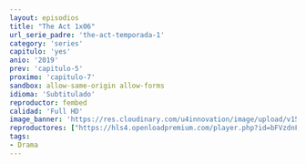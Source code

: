 ```yaml
---
layout: episodios
title: "The Act 1x06"
url_serie_padre: 'the-act-temporada-1'
category: 'series'
capitulo: 'yes'
anio: '2019'
prev: 'capitulo-5'
proximo: 'capitulo-7'
sandbox: allow-same-origin allow-forms
idioma: 'Subtitulado'
reproductor: fembed
calidad: 'Full HD'
image_banner: 'https://res.cloudinary.com/u4innovation/image/upload/v1560310449/chernobyl-banner-min_fgx16v.jpg'
reproductores: ["https://hls4.openloadpremium.com/player.php?id=bFVzdnFtbTRVZFI2TjFYc0dKMkJ6czZEVDZzK0tPd3ZzeThZdVhHZU0zdTdiOXQvenY2cytYRDd0bWoyZGgvSjRkWEl0UjZaYjN6RjBtL3labFN1aXc9PQ&sub=https://sub.cuevana2.io/vtt-sub/sub7/The.Act.S01E06.vtt","https://tutumeme.net/embed/player.php?u=bXQ3ajJOaW1wcFRGcEs2VW5XRGExTlRPMytmUnc3bHVwcWhoenVIUjI5SHF5TlNwc0taaG1jN2gwZHZSNTlIRHVhV2tZWitkNUtDVDNOL1ZvYW1rYjJka25xQT0","https://api.cuevana3.io/olpremium/gd.php?file=ek5lbm9xYWNrS0xNejZabVlkSFIyTkxQb3BPWDB0UFkwY3lvbjJIRjBPQ1QwNStUck1mVG9kVExvM0djeHA3VnFybXRscUdvMWRXNHRZbU1lYXVUeDg2cGpKVmp4cXpBejYxcGs2RE95ZFdybTJhTWU4YWp4YnVVZDMxanNMYkd1OCtrZjJTbmtjWGV1YUtMb2JpU3g4K2NxNVNKeXJUR3VaaDRoMlNvMU0yN3gzdU1ucnphMkx5bGRZaDR1THZGbHBpcWg1N1Jrc3JQeDMrSGk5SGF2cFNvYklLRWlNbmYxOG1ZYjZ6SDFBPT0","https://api.cuevana3.io/stream/index.php?file=ek5lbm9xYWNrS0xYMTZLa2xNbkdvY3ZTb3BtZng4TGp6ZFpobGFMUGtOYk4yWnllWU5iVDJNWFhZR1JtazVxa2xKR1VvcVBWMGVMWWtaYWhvSkhWNTV5WmEyUnNscG5TdDdoMWdwS3FwZEszazJTUmVKS1hvZEhUWjNHajBkVG53OWVzb3BpZjFOald6Smc9","https://player.cuevana2.io/index.php?file=eTllbW9hZHpYNURaMnRwZ2txR2FxdERRa2NhaG5tT2NuTkRYeDhla21xcWVYOVRLeE5XWFlLQ2ZnN3ZHdk54cW9IcHVZYmE0MTVTaGZZMmtsTUxGbUs2aW1YaXZkWmJVMExCMGRhNk5lWm5EbHRZPQ&sub=https://sub.cuevana2.io/vtt-sub/sub7/The.Act.S01E06.vtt","https://api.cuevana3.io/rr/gd.php?h=ek5lbm9xYWNrS0xJMVp5b21KREk0dFBLbjVkaHhkRGdrOG1jbnBpUnhhS1ZxWGVFZ0xMVnhibkhmS3lLMjhMWXpLOW9wbVdxeWVHMmxZU1JpZFhGMThlU3FadVkyUT09"]
tags:
- Drama
---
```












